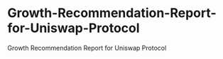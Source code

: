 # Growth-Recommendation-Report-for-Uniswap-Protocol
Growth Recommendation Report for Uniswap Protocol
